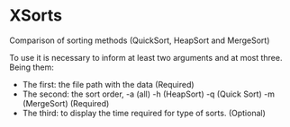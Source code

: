 # XSorts
Comparison of sorting methods (QuickSort, HeapSort and MergeSort)

To use it is necessary to inform at least two arguments and at most three.
Being them:
* The first: the file path with the data                                                      (Required)
* The second: the sort order, -a (all) -h (HeapSort) -q (Quick Sort) -m (MergeSort)           (Required)
* The third: to display the time required for type of sorts.                                  (Optional)

